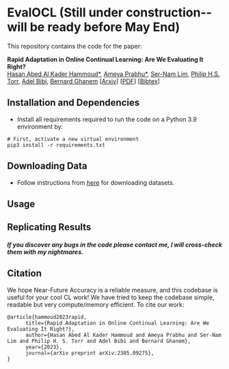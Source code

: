 # EvalOCL (Still under construction-- will be ready before May End)


This repository contains the code for the paper:

**Rapid Adaptation in Online Continual Learning: Are We Evaluating It Right?**  
[Hasan Abed Al Kader Hammoud*](https://cemse.kaust.edu.sa/ece/people/person/hasan-abed-al-kader-hammoud), [Ameya Prabhu*](https://drimpossible.github.io), [Ser-Nam Lim](https://sites.google.com/site/sernam), [Philip H.S. Torr](https://www.robots.ox.ac.uk/~phst/), [Adel Bibi](https://www.adelbibi.com/), [Bernard Ghanem](https://www.bernardghanem.com/)
[[Arxiv](https://arxiv.org/abs/2305.09275)]
[[PDF](https://drimpossible.github.io/documents/EvalOCL.pdf)]
[[Bibtex](https://github.com/drimpossible/EvalOCL/#citation)]

## Installation and Dependencies

* Install all requirements required to run the code on a Python 3.9 environment by:
 ```	
# First, activate a new virtual environment
pip3 install -r requirements.txt
 ```

## Downloading Data

* Follow instructions from [here](https://github.com/drimpossible/ACM/) for downloading datasets.

## Usage

## Replicating Results



##### If you discover any bugs in the code please contact me, I will cross-check them with my nightmares.

## Citation

We hope Near-Future Accuracy is a reliable measure, and this codebase is useful for your cool CL work! We have tried to keep the codebase simple, readable but very compute/memory efficient. To cite our work:

```
@article{hammoud2023rapid,
      title={Rapid Adaptation in Online Continual Learning: Are We Evaluating It Right?}, 
      author={Hasan Abed Al Kader Hammoud and Ameya Prabhu and Ser-Nam Lim and Philip H. S. Torr and Adel Bibi and Bernard Ghanem},
      year={2023},
      journal={arXiv preprint arXiv:2305.09275},
}
```
